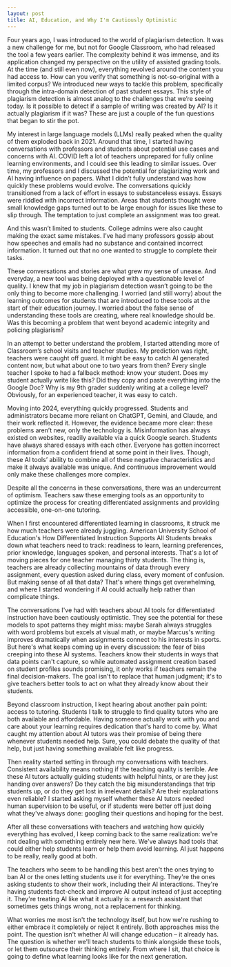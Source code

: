 ```yaml
---
layout: post
title: AI, Education, and Why I'm Cautiously Optimistic
---
```


Four years ago, I was introduced to the world of plagiarism detection. It was a new challenge for me, but not for Google Classroom, who had released the tool a few years earlier. The complexity behind it was immense, and its application changed my perspective on the utility of assisted grading tools. At the time (and still even now), everything revolved around the content you had access to. How can you verify that something is not-so-original with a limited corpus? We introduced new ways to tackle this problem, specifically through the intra-domain detection of past student essays. This style of plagiarism detection is almost analog to the challenges that we’re seeing today. Is it possible to detect if a sample of writing was created by AI? Is it actually plagiarism if it was? These are just a couple of the fun questions that began to stir the pot.

My interest in large language models (LLMs) really peaked when the quality of them exploded back in 2021. Around that time, I started having conversations with professors and students about potential use cases and concerns with AI. COVID left a lot of teachers unprepared for fully online learning environments, and I could see this leading to similar issues. Over time, my professors and I discussed the potential for plagiarizing work and AI having influence on papers. What I didn’t fully understand was how quickly these problems would evolve. The conversations quickly transitioned from a lack of effort in essays to substanceless essays. Essays were riddled with incorrect information. Areas that students thought were small knowledge gaps turned out to be large enough for issues like these to slip through. The temptation to just complete an assignment was too great.

And this wasn’t limited to students. College admins were also caught making the exact same mistakes. I’ve had many professors gossip about how speeches and emails had no substance and contained incorrect information. It turned out that no one wanted to struggle to complete their tasks.

These conversations and stories are what grew my sense of unease. And everyday, a new tool was being deployed with a questionable level of quality. I knew that my job in plagiarism detection wasn’t going to be the only thing to become more challenging. I worried (and still worry) about the learning outcomes for students that are introduced to these tools at the start of their education journey. I worried about the false sense of understanding these tools are creating, where real knowledge should be. Was this becoming a problem that went beyond academic integrity and policing plagiarism?

In an attempt to better understand the problem, I started attending more of Classroom’s school visits and teacher studies. My prediction was right, teachers were caught off guard. It might be easy to catch AI generated content now, but what about one to two years from then? Every single teacher I spoke to had a fallback method: know your student. Does my student actually write like this? Did they copy and paste everything into the Google Doc? Why is my 9th grader suddenly writing at a college level? Obviously, for an experienced teacher, it was easy to catch.

Moving into 2024, everything quickly progressed. Students and administrators became more reliant on ChatGPT, Gemini, and Claude, and their work reflected it. However, the evidence became more clear: these problems aren’t new, only the technology is. Misinformation has always existed on websites, readily available via a quick Google search. Students have always shared essays with each other. Everyone has gotten incorrect information from a confident friend at some point in their lives. Though, these AI tools’ ability to combine all of these negative characteristics and make it always available was unique. And continuous improvement would only make these challenges more complex.

Despite all the concerns in these conversations, there was an undercurrent of optimism. Teachers saw these emerging tools as an opportunity to optimize the process for creating differentiated assignments and providing accessible, one-on-one tutoring.

When I first encountered differentiated learning in classrooms, it struck me how much teachers were already juggling. American University School of Education's How Differentiated Instruction Supports All Students breaks down what teachers need to track: readiness to learn, learning preferences, prior knowledge, languages spoken, and personal interests. That's a lot of moving pieces for one teacher managing thirty students. The thing is, teachers are already collecting mountains of data through every assignment, every question asked during class, every moment of confusion. But making sense of all that data? That's where things get overwhelming, and where I started wondering if AI could actually help rather than complicate things.

The conversations I've had with teachers about AI tools for differentiated instruction have been cautiously optimistic. They see the potential for these models to spot patterns they might miss: maybe Sarah always struggles with word problems but excels at visual math, or maybe Marcus's writing improves dramatically when assignments connect to his interests in sports. But here's what keeps coming up in every discussion: the fear of bias creeping into these AI systems. Teachers know their students in ways that data points can't capture, so while automated assignment creation based on student profiles sounds promising, it only works if teachers remain the final decision-makers. The goal isn't to replace that human judgment; it's to give teachers better tools to act on what they already know about their students.

Beyond classroom instruction, I kept hearing about another pain point: access to tutoring. Students I talk to struggle to find quality tutors who are both available and affordable. Having someone actually work with you and care about your learning requires dedication that's hard to come by. What caught my attention about AI tutors was their promise of being there whenever students needed help. Sure, you could debate the quality of that help, but just having something available felt like progress.

Then reality started setting in through my conversations with teachers. Consistent availability means nothing if the teaching quality is terrible. Are these AI tutors actually guiding students with helpful hints, or are they just handing over answers? Do they catch the big misunderstandings that trip students up, or do they get lost in irrelevant details? Are their explanations even reliable? I started asking myself whether these AI tutors needed human supervision to be useful, or if students were better off just doing what they've always done: googling their questions and hoping for the best.

After all these conversations with teachers and watching how quickly everything has evolved, I keep coming back to the same realization: we're not dealing with something entirely new here. We've always had tools that could either help students learn or help them avoid learning. AI just happens to be really, really good at both.

The teachers who seem to be handling this best aren't the ones trying to ban AI or the ones letting students use it for everything. They're the ones asking students to show their work, including their AI interactions. They're having students fact-check and improve AI output instead of just accepting it. They're treating AI like what it actually is: a research assistant that sometimes gets things wrong, not a replacement for thinking.

What worries me most isn't the technology itself, but how we're rushing to either embrace it completely or reject it entirely. Both approaches miss the point. The question isn't whether AI will change education – it already has. The question is whether we'll teach students to think alongside these tools, or let them outsource their thinking entirely. From where I sit, that choice is going to define what learning looks like for the next generation.
